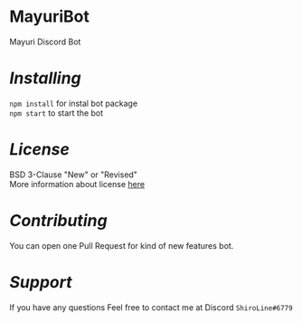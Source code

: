 # MayuriBot
Mayuri Discord Bot

# ***Installing***
`npm install` for instal bot package<br>
`npm start` to start the bot

# ***License***
BSD 3-Clause "New" or "Revised"<br>
More information about license [here](https://github.com/ShiroLine/MayuriBot/blob/main/LICENSE)

# ***Contributing***
You can open one Pull Request for kind of new features bot.

# ***Support***
If you have any questions Feel free to contact me at Discord `ShiroLine#6779`
